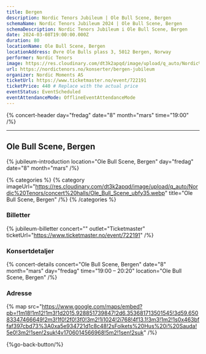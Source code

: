 ```yaml
---
title: Bergen
description: Nordic Tenors Jubileum | Ole Bull Scene, Bergen
schemaName: Nordic Tenors Jubileum 2024 | Ole Bull Scene, Bergen
schemaDescription: Nordic Tenors Jubileum i Ole Bull Scene, Bergen
date: 2024-03-08T19:00:00.000Z
duration: 80
locationName: Ole Bull Scene, Bergen
locationAddress: Øvre Ole Bulls plass 3, 5012 Bergen, Norway
performer: Nordic Tenors
image: https://res.cloudinary.com/dt3k2apqd/image/upload/q_auto/Nordic%20Tenors/OG%20images/Jubileum/Bergen_dcxbya.webp
url: https://nordictenors.no/konserter/bergen-jubileum
organizer: Nordic Moments AS
ticketUrl: https://www.ticketmaster.no/event/722191
ticketPrice: 440 # Replace with the actual price
eventStatus: EventScheduled
eventAttendanceMode: OfflineEventAttendanceMode
---
```


{% concert-header day="fredag" date="8" month="mars" time="19:00" /%}

---

## Ole Bull Scene, Bergen

{% jubileum-introduction location="Ole Bull Scene, Bergen" day="fredag" date="8" month="mars" /%}

{% categories %}
{% category imageUrl="https://res.cloudinary.com/dt3k2apqd/image/upload/q_auto/Nordic%20Tenors/concert%20halls/Ole_Bull_Scene_ubfy35.webp" title="Ole Bull Scene, Bergen" /%}
{% /categories %}

### Billetter

{% jubileum-billetter concert="" outlet="Ticketmaster" ticketUrl="https://www.ticketmaster.no/event/722191" /%}

### Konsertdetaljer

{% concert-details concert="Ole Bull Scene, Bergen" date="8" month="mars" day="fredag" time="19:00 – 20:20" location="Ole Bull Scene, Bergen" /%}

### Adresse

{% map src="https://www.google.com/maps/embed?pb=!1m18!1m12!1m3!1d2015.928851739847!2d6.353681713501545!3d59.65083347466649!2m3!1f0!2f0!3f0!3m2!1i1024!2i768!4f13.1!3m3!1m2!1s0x463bffaf397cbd73%3A0xa5e934721d1c8c48!2sFolkets%20Hus%20i%20Sauda!5e0!3m2!1sen!2suk!4v1706014566968!5m2!1sen!2suk" /%}

{%go-back-button/%}
